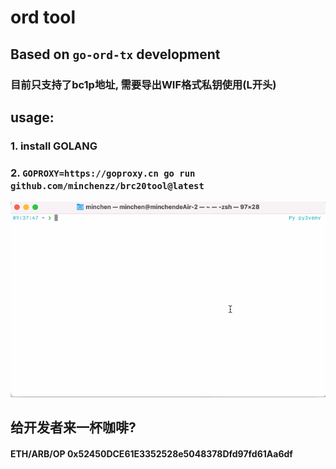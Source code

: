 # ord tool


## Based on `go-ord-tx` development


### 目前只支持了bc1p地址, 需要导出WIF格式私钥使用(L开头)

## usage: 

### 1. install GOLANG

### 2. `GOPROXY=https://goproxy.cn go run github.com/minchenzz/brc20tool@latest`


![](./ord.gif)

## 给开发者来一杯咖啡?

#### ETH/ARB/OP 0x52450DCE61E3352528e5048378Dfd97fd61Aa6df